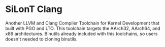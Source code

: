 # SiLonT Clang
Another LLVM and Clang Compiler Toolchain for Kernel Development that built with PGO and LTO. This toolchain targets the AArch32, AArch64, and x86 architectures. Binutils already included with this toolchains, so users doesn't needed to cloning binutils.
